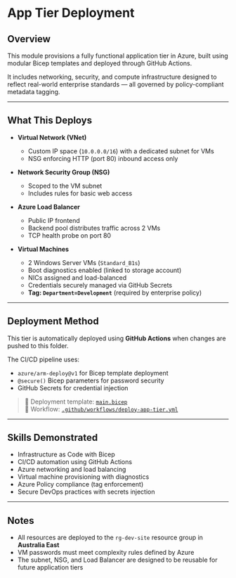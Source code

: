 # App Tier Deployment

## Overview

This module provisions a fully functional application tier in Azure, built using modular Bicep templates and deployed through GitHub Actions.

It includes networking, security, and compute infrastructure designed to reflect real-world enterprise standards — all governed by policy-compliant metadata tagging.

---

## What This Deploys

- **Virtual Network (VNet)**  
  - Custom IP space (`10.0.0.0/16`) with a dedicated subnet for VMs  
  - NSG enforcing HTTP (port 80) inbound access only

- **Network Security Group (NSG)**  
  - Scoped to the VM subnet  
  - Includes rules for basic web access

- **Azure Load Balancer**  
  - Public IP frontend  
  - Backend pool distributes traffic across 2 VMs  
  - TCP health probe on port 80

- **Virtual Machines**  
  - 2 Windows Server VMs (`Standard_B1s`)  
  - Boot diagnostics enabled (linked to storage account)  
  - NICs assigned and load-balanced  
  - Credentials securely managed via GitHub Secrets  
  - **Tag: `Department=Development`** (required by enterprise policy)

---

## Deployment Method

This tier is automatically deployed using **GitHub Actions** when changes are pushed to this folder.

The CI/CD pipeline uses:
- `azure/arm-deploy@v1` for Bicep template deployment
- `@secure()` Bicep parameters for password security
- GitHub Secrets for credential injection

> 📁 Deployment template: [`main.bicep`](./main.bicep)  
> 📄 Workflow: [`.github/workflows/deploy-app-tier.yml`](../.github/workflows/deploy-app-tier.yml)

---

## Skills Demonstrated

- Infrastructure as Code with Bicep  
- CI/CD automation using GitHub Actions  
- Azure networking and load balancing  
- Virtual machine provisioning with diagnostics  
- Azure Policy compliance (tag enforcement)  
- Secure DevOps practices with secrets injection

---

## Notes

- All resources are deployed to the `rg-dev-site` resource group in **Australia East**
- VM passwords must meet complexity rules defined by Azure
- The subnet, NSG, and Load Balancer are designed to be reusable for future application tiers
